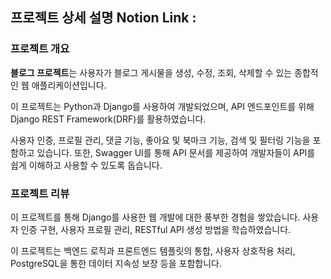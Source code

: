 ## 프로젝트 상세 설명 Notion Link :

### 프로젝트 개요

**블로그 프로젝트**는 사용자가 블로그 게시물을 생성, 수정, 조회, 삭제할 수 있는 종합적인 웹 애플리케이션입니다. 

이 프로젝트는 Python과 Django를 사용하여 개발되었으며, API 엔드포인트를 위해 Django REST Framework(DRF)를 활용하였습니다. 

사용자 인증, 프로필 관리, 댓글 기능, 좋아요 및 북마크 기능, 검색 및 필터링 기능을 포함하고 있습니다. 또한, Swagger UI를 통해 API 문서를 제공하여 개발자들이 API를 쉽게 이해하고 사용할 수 있도록 돕습니다.

### 프로젝트 리뷰

이 프로젝트를 통해 Django를 사용한 웹 개발에 대한 풍부한 경험을 쌓았습니다. 사용자 인증 구현, 사용자 프로필 관리, RESTful API 생성 방법을 학습하였습니다. 

이 프로젝트는 백엔드 로직과 프론트엔드 템플릿의 통합, 사용자 상호작용 처리, PostgreSQL을 통한 데이터 지속성 보장 등을 포함합니다.
